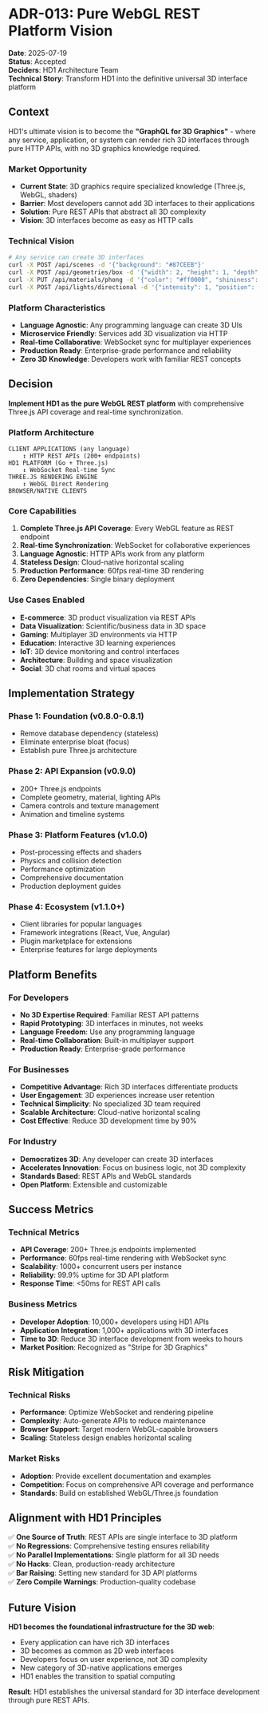 # ADR-013: Pure WebGL REST Platform Vision

**Date**: 2025-07-19  
**Status**: Accepted  
**Deciders**: HD1 Architecture Team  
**Technical Story**: Transform HD1 into the definitive universal 3D interface platform

## Context

HD1's ultimate vision is to become the **"GraphQL for 3D Graphics"** - where any service, application, or system can render rich 3D interfaces through pure HTTP APIs, with no 3D graphics knowledge required.

### Market Opportunity
- **Current State**: 3D graphics require specialized knowledge (Three.js, WebGL, shaders)
- **Barrier**: Most developers cannot add 3D interfaces to their applications
- **Solution**: Pure REST APIs that abstract all 3D complexity
- **Vision**: 3D interfaces become as easy as HTTP calls

### Technical Vision
```bash
# Any service can create 3D interfaces
curl -X POST /api/scenes -d '{"background": "#87CEEB"}'
curl -X POST /api/geometries/box -d '{"width": 2, "height": 1, "depth": 1}'
curl -X PUT /api/materials/phong -d '{"color": "#ff0000", "shininess": 100}'
curl -X POST /api/lights/directional -d '{"intensity": 1, "position": [10, 10, 10]}'
```

### Platform Characteristics
- **Language Agnostic**: Any programming language can create 3D UIs
- **Microservice Friendly**: Services add 3D visualization via HTTP
- **Real-time Collaborative**: WebSocket sync for multiplayer experiences
- **Production Ready**: Enterprise-grade performance and reliability
- **Zero 3D Knowledge**: Developers work with familiar REST concepts

## Decision

**Implement HD1 as the pure WebGL REST platform** with comprehensive Three.js API coverage and real-time synchronization.

### Platform Architecture
```
CLIENT APPLICATIONS (any language)
    ↕ HTTP REST APIs (200+ endpoints)
HD1 PLATFORM (Go + Three.js)
    ↕ WebSocket Real-time Sync
THREE.JS RENDERING ENGINE
    ↕ WebGL Direct Rendering
BROWSER/NATIVE CLIENTS
```

### Core Capabilities
1. **Complete Three.js API Coverage**: Every WebGL feature as REST endpoint
2. **Real-time Synchronization**: WebSocket for collaborative experiences
3. **Language Agnostic**: HTTP APIs work from any platform
4. **Stateless Design**: Cloud-native horizontal scaling
5. **Production Performance**: 60fps real-time 3D rendering
6. **Zero Dependencies**: Single binary deployment

### Use Cases Enabled
- **E-commerce**: 3D product visualization via REST APIs
- **Data Visualization**: Scientific/business data in 3D space
- **Gaming**: Multiplayer 3D environments via HTTP
- **Education**: Interactive 3D learning experiences  
- **IoT**: 3D device monitoring and control interfaces
- **Architecture**: Building and space visualization
- **Social**: 3D chat rooms and virtual spaces

## Implementation Strategy

### Phase 1: Foundation (v0.8.0-0.8.1)
- Remove database dependency (stateless)
- Eliminate enterprise bloat (focus)
- Establish pure Three.js architecture

### Phase 2: API Expansion (v0.9.0)
- 200+ Three.js endpoints
- Complete geometry, material, lighting APIs
- Camera controls and texture management
- Animation and timeline systems

### Phase 3: Platform Features (v1.0.0)  
- Post-processing effects and shaders
- Physics and collision detection
- Performance optimization
- Comprehensive documentation
- Production deployment guides

### Phase 4: Ecosystem (v1.1.0+)
- Client libraries for popular languages
- Framework integrations (React, Vue, Angular)
- Plugin marketplace for extensions
- Enterprise features for large deployments

## Platform Benefits

### For Developers
- **No 3D Expertise Required**: Familiar REST API patterns
- **Rapid Prototyping**: 3D interfaces in minutes, not weeks
- **Language Freedom**: Use any programming language
- **Real-time Collaboration**: Built-in multiplayer support
- **Production Ready**: Enterprise-grade performance

### For Businesses
- **Competitive Advantage**: Rich 3D interfaces differentiate products
- **User Engagement**: 3D experiences increase user retention
- **Technical Simplicity**: No specialized 3D team required
- **Scalable Architecture**: Cloud-native horizontal scaling
- **Cost Effective**: Reduce 3D development time by 90%

### For Industry
- **Democratizes 3D**: Any developer can create 3D interfaces
- **Accelerates Innovation**: Focus on business logic, not 3D complexity
- **Standards Based**: REST APIs and WebGL standards
- **Open Platform**: Extensible and customizable

## Success Metrics

### Technical Metrics
- **API Coverage**: 200+ Three.js endpoints implemented
- **Performance**: 60fps real-time rendering with WebSocket sync
- **Scalability**: 1000+ concurrent users per instance
- **Reliability**: 99.9% uptime for 3D API platform
- **Response Time**: <50ms for REST API calls

### Business Metrics
- **Developer Adoption**: 10,000+ developers using HD1 APIs
- **Application Integration**: 1,000+ applications with 3D interfaces
- **Time to 3D**: Reduce 3D interface development from weeks to hours
- **Market Position**: Recognized as "Stripe for 3D Graphics"

## Risk Mitigation

### Technical Risks
- **Performance**: Optimize WebSocket and rendering pipeline
- **Complexity**: Auto-generate APIs to reduce maintenance
- **Browser Support**: Target modern WebGL-capable browsers
- **Scaling**: Stateless design enables horizontal scaling

### Market Risks
- **Adoption**: Provide excellent documentation and examples
- **Competition**: Focus on comprehensive API coverage and performance
- **Standards**: Build on established WebGL/Three.js foundation

## Alignment with HD1 Principles

✅ **One Source of Truth**: REST APIs are single interface to 3D platform  
✅ **No Regressions**: Comprehensive testing ensures reliability  
✅ **No Parallel Implementations**: Single platform for all 3D needs  
✅ **No Hacks**: Clean, production-ready architecture  
✅ **Bar Raising**: Setting new standard for 3D API platforms  
✅ **Zero Compile Warnings**: Production-quality codebase  

## Future Vision

**HD1 becomes the foundational infrastructure for the 3D web**:
- Every application can have rich 3D interfaces
- 3D becomes as common as 2D web interfaces  
- Developers focus on user experience, not 3D complexity
- New category of 3D-native applications emerges
- HD1 enables the transition to spatial computing

**Result**: HD1 establishes the universal standard for 3D interface development through pure REST APIs.